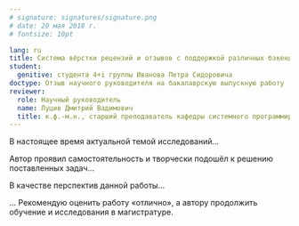 ```yaml
---
# signature: signatures/signature.png
# date: 20 мая 2018 г.
# fontsize: 10pt

lang: ru
title: Система вёрстки рецензий и отзывов с поддержкой различных бэкендов
student:
  genitive: студента 4+i группы Иванова Петра Сидоровича
doctype: Отзыв научного руководителя на бакалаврскую выпускную работу
reviewer:
  role: Научный руководитель
  name: Луцив Дмитрий Вадимович
  title: к.ф.-м.н., старший преподаватель кафедры системного программирования СПбГУ
---
```


В настоящее время актуальной темой исследований...

Автор проявил самостоятельность и творчески подошёл к решению поставленных задач...

В качестве перспектив данной работы...

... Рекомендую оценить работу «отлично», а автору продолжить обучение и
исследования в магистратуре.
